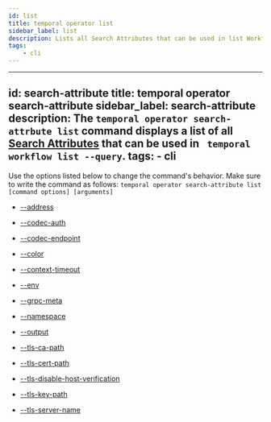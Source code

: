 ```yaml
---
id: list
title: temporal operator list
sidebar_label: list
description: Lists all Search Attributes that can be used in list Workflow Queries.
tags:
	- cli
---
```


---
id: search-attribute
title: temporal operator search-attribute
sidebar_label: search-attribute
description: The `temporal operator search-attrbute list` command displays a list of all [Search Attributes](/concepts/what-is-a-search-attribute) that can be used in ` temporal workflow list --query`.
tags:
	- cli
---


Use the options listed below to change the command's behavior.
Make sure to write the command as follows:
`temporal operator search-attribute list [command options] [arguments]`

- [--address](/cmd-options/address)

- [--codec-auth](/cmd-options/codec-auth)

- [--codec-endpoint](/cmd-options/codec-endpoint)

- [--color](/cmd-options/color)

- [--context-timeout](/cmd-options/context-timeout)

- [--env](/cmd-options/env)

- [--grpc-meta](/cmd-options/grpc-meta)

- [--namespace](/cmd-options/namespace)

- [--output](/cmd-options/output)

- [--tls-ca-path](/cmd-options/tls-ca-path)

- [--tls-cert-path](/cmd-options/tls-cert-path)

- [--tls-disable-host-verification](/cmd-options/tls-disable-host-verification)

- [--tls-key-path](/cmd-options/tls-key-path)

- [--tls-server-name](/cmd-options/tls-server-name)

